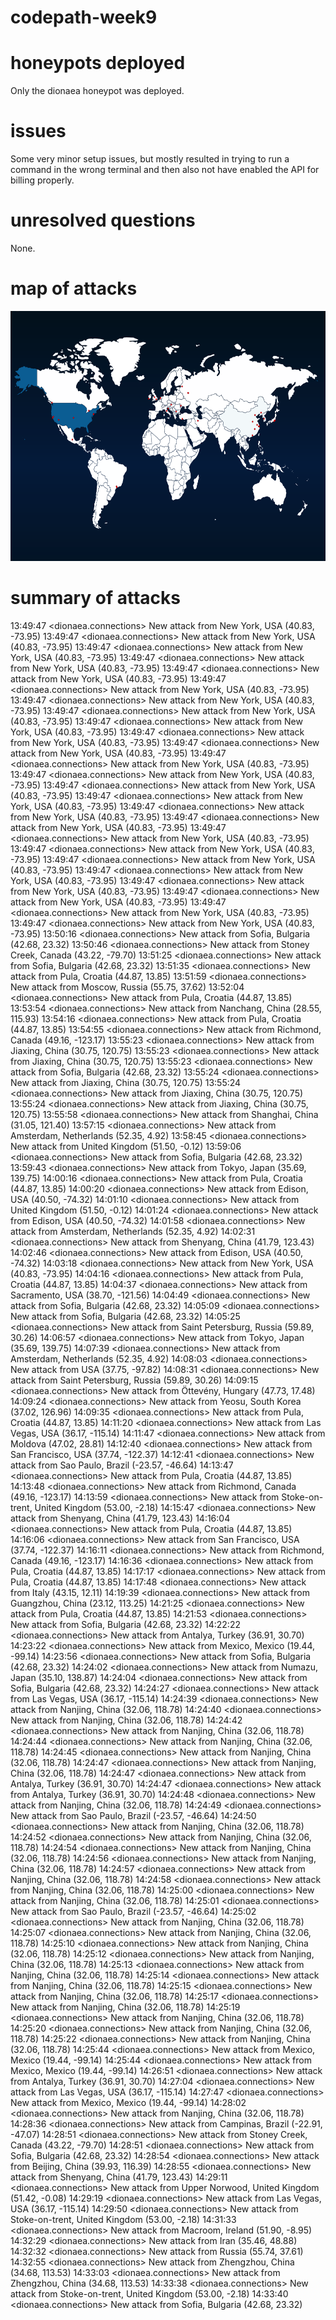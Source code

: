 # codepath-week9

# honeypots deployed

Only the dionaea honeypot was deployed.

# issues

Some very minor setup issues, but mostly resulted in trying to run a command in the wrong terminal and then also not have enabled the API for billing properly.

# unresolved questions

None.

# map of attacks

<img src="map.png" width="700" height="400" />

# summary of attacks

13:49:47 <dionaea.connections> New attack from New York, USA (40.83, -73.95)
13:49:47 <dionaea.connections> New attack from New York, USA (40.83, -73.95)
13:49:47 <dionaea.connections> New attack from New York, USA (40.83, -73.95)
13:49:47 <dionaea.connections> New attack from New York, USA (40.83, -73.95)
13:49:47 <dionaea.connections> New attack from New York, USA (40.83, -73.95)
13:49:47 <dionaea.connections> New attack from New York, USA (40.83, -73.95)
13:49:47 <dionaea.connections> New attack from New York, USA (40.83, -73.95)
13:49:47 <dionaea.connections> New attack from New York, USA (40.83, -73.95)
13:49:47 <dionaea.connections> New attack from New York, USA (40.83, -73.95)
13:49:47 <dionaea.connections> New attack from New York, USA (40.83, -73.95)
13:49:47 <dionaea.connections> New attack from New York, USA (40.83, -73.95)
13:49:47 <dionaea.connections> New attack from New York, USA (40.83, -73.95)
13:49:47 <dionaea.connections> New attack from New York, USA (40.83, -73.95)
13:49:47 <dionaea.connections> New attack from New York, USA (40.83, -73.95)
13:49:47 <dionaea.connections> New attack from New York, USA (40.83, -73.95)
13:49:47 <dionaea.connections> New attack from New York, USA (40.83, -73.95)
13:49:47 <dionaea.connections> New attack from New York, USA (40.83, -73.95)
13:49:47 <dionaea.connections> New attack from New York, USA (40.83, -73.95)
13:49:47 <dionaea.connections> New attack from New York, USA (40.83, -73.95)
13:49:47 <dionaea.connections> New attack from New York, USA (40.83, -73.95)
13:49:47 <dionaea.connections> New attack from New York, USA (40.83, -73.95)
13:49:47 <dionaea.connections> New attack from New York, USA (40.83, -73.95)
13:49:47 <dionaea.connections> New attack from New York, USA (40.83, -73.95)
13:49:47 <dionaea.connections> New attack from New York, USA (40.83, -73.95)
13:49:47 <dionaea.connections> New attack from New York, USA (40.83, -73.95)
13:50:16 <dionaea.connections> New attack from Sofia, Bulgaria (42.68, 23.32)
13:50:46 <dionaea.connections> New attack from Stoney Creek, Canada (43.22, -79.70)
13:51:25 <dionaea.connections> New attack from Sofia, Bulgaria (42.68, 23.32)
13:51:35 <dionaea.connections> New attack from Pula, Croatia (44.87, 13.85)
13:51:59 <dionaea.connections> New attack from Moscow, Russia (55.75, 37.62)
13:52:04 <dionaea.connections> New attack from Pula, Croatia (44.87, 13.85)
13:53:54 <dionaea.connections> New attack from Nanchang, China (28.55, 115.93)
13:54:16 <dionaea.connections> New attack from Pula, Croatia (44.87, 13.85)
13:54:55 <dionaea.connections> New attack from Richmond, Canada (49.16, -123.17)
13:55:23 <dionaea.connections> New attack from Jiaxing, China (30.75, 120.75)
13:55:23 <dionaea.connections> New attack from Jiaxing, China (30.75, 120.75)
13:55:23 <dionaea.connections> New attack from Sofia, Bulgaria (42.68, 23.32)
13:55:24 <dionaea.connections> New attack from Jiaxing, China (30.75, 120.75)
13:55:24 <dionaea.connections> New attack from Jiaxing, China (30.75, 120.75)
13:55:24 <dionaea.connections> New attack from Jiaxing, China (30.75, 120.75)
13:55:58 <dionaea.connections> New attack from Shanghai, China (31.05, 121.40)
13:57:15 <dionaea.connections> New attack from Amsterdam, Netherlands (52.35, 4.92)
13:58:45 <dionaea.connections> New attack from United Kingdom (51.50, -0.12)
13:59:06 <dionaea.connections> New attack from Sofia, Bulgaria (42.68, 23.32)
13:59:43 <dionaea.connections> New attack from Tokyo, Japan (35.69, 139.75)
14:00:16 <dionaea.connections> New attack from Pula, Croatia (44.87, 13.85)
14:00:20 <dionaea.connections> New attack from Edison, USA (40.50, -74.32)
14:01:10 <dionaea.connections> New attack from United Kingdom (51.50, -0.12)
14:01:24 <dionaea.connections> New attack from Edison, USA (40.50, -74.32)
14:01:58 <dionaea.connections> New attack from Amsterdam, Netherlands (52.35, 4.92)
14:02:31 <dionaea.connections> New attack from Shenyang, China (41.79, 123.43)
14:02:46 <dionaea.connections> New attack from Edison, USA (40.50, -74.32)
14:03:18 <dionaea.connections> New attack from New York, USA (40.83, -73.95)
14:04:16 <dionaea.connections> New attack from Pula, Croatia (44.87, 13.85)
14:04:37 <dionaea.connections> New attack from Sacramento, USA (38.70, -121.56)
14:04:49 <dionaea.connections> New attack from Sofia, Bulgaria (42.68, 23.32)
14:05:09 <dionaea.connections> New attack from Sofia, Bulgaria (42.68, 23.32)
14:05:25 <dionaea.connections> New attack from Saint Petersburg, Russia (59.89, 30.26)
14:06:57 <dionaea.connections> New attack from Tokyo, Japan (35.69, 139.75)
14:07:39 <dionaea.connections> New attack from Amsterdam, Netherlands (52.35, 4.92)
14:08:03 <dionaea.connections> New attack from USA (37.75, -97.82)
14:08:31 <dionaea.connections> New attack from Saint Petersburg, Russia (59.89, 30.26)
14:09:15 <dionaea.connections> New attack from Öttevény, Hungary (47.73, 17.48)
14:09:24 <dionaea.connections> New attack from Yeosu, South Korea (37.02, 126.96)
14:09:35 <dionaea.connections> New attack from Pula, Croatia (44.87, 13.85)
14:11:20 <dionaea.connections> New attack from Las Vegas, USA (36.17, -115.14)
14:11:47 <dionaea.connections> New attack from Moldova (47.02, 28.81)
14:12:40 <dionaea.connections> New attack from San Francisco, USA (37.74, -122.37)
14:12:41 <dionaea.connections> New attack from Sao Paulo, Brazil (-23.57, -46.64)
14:13:47 <dionaea.connections> New attack from Pula, Croatia (44.87, 13.85)
14:13:48 <dionaea.connections> New attack from Richmond, Canada (49.16, -123.17)
14:13:59 <dionaea.connections> New attack from Stoke-on-trent, United Kingdom (53.00, -2.18)
14:15:47 <dionaea.connections> New attack from Shenyang, China (41.79, 123.43)
14:16:04 <dionaea.connections> New attack from Pula, Croatia (44.87, 13.85)
14:16:06 <dionaea.connections> New attack from San Francisco, USA (37.74, -122.37)
14:16:11 <dionaea.connections> New attack from Richmond, Canada (49.16, -123.17)
14:16:36 <dionaea.connections> New attack from Pula, Croatia (44.87, 13.85)
14:17:17 <dionaea.connections> New attack from Pula, Croatia (44.87, 13.85)
14:17:48 <dionaea.connections> New attack from Italy (43.15, 12.11)
14:19:39 <dionaea.connections> New attack from Guangzhou, China (23.12, 113.25)
14:21:25 <dionaea.connections> New attack from Pula, Croatia (44.87, 13.85)
14:21:53 <dionaea.connections> New attack from Sofia, Bulgaria (42.68, 23.32)
14:22:22 <dionaea.connections> New attack from Antalya, Turkey (36.91, 30.70)
14:23:22 <dionaea.connections> New attack from Mexico, Mexico (19.44, -99.14)
14:23:56 <dionaea.connections> New attack from Sofia, Bulgaria (42.68, 23.32)
14:24:02 <dionaea.connections> New attack from Numazu, Japan (35.10, 138.87)
14:24:04 <dionaea.connections> New attack from Sofia, Bulgaria (42.68, 23.32)
14:24:27 <dionaea.connections> New attack from Las Vegas, USA (36.17, -115.14)
14:24:39 <dionaea.connections> New attack from Nanjing, China (32.06, 118.78)
14:24:40 <dionaea.connections> New attack from Nanjing, China (32.06, 118.78)
14:24:42 <dionaea.connections> New attack from Nanjing, China (32.06, 118.78)
14:24:44 <dionaea.connections> New attack from Nanjing, China (32.06, 118.78)
14:24:45 <dionaea.connections> New attack from Nanjing, China (32.06, 118.78)
14:24:47 <dionaea.connections> New attack from Nanjing, China (32.06, 118.78)
14:24:47 <dionaea.connections> New attack from Antalya, Turkey (36.91, 30.70)
14:24:47 <dionaea.connections> New attack from Antalya, Turkey (36.91, 30.70)
14:24:48 <dionaea.connections> New attack from Nanjing, China (32.06, 118.78)
14:24:49 <dionaea.connections> New attack from Sao Paulo, Brazil (-23.57, -46.64)
14:24:50 <dionaea.connections> New attack from Nanjing, China (32.06, 118.78)
14:24:52 <dionaea.connections> New attack from Nanjing, China (32.06, 118.78)
14:24:54 <dionaea.connections> New attack from Nanjing, China (32.06, 118.78)
14:24:56 <dionaea.connections> New attack from Nanjing, China (32.06, 118.78)
14:24:57 <dionaea.connections> New attack from Nanjing, China (32.06, 118.78)
14:24:58 <dionaea.connections> New attack from Nanjing, China (32.06, 118.78)
14:25:00 <dionaea.connections> New attack from Nanjing, China (32.06, 118.78)
14:25:01 <dionaea.connections> New attack from Sao Paulo, Brazil (-23.57, -46.64)
14:25:02 <dionaea.connections> New attack from Nanjing, China (32.06, 118.78)
14:25:07 <dionaea.connections> New attack from Nanjing, China (32.06, 118.78)
14:25:10 <dionaea.connections> New attack from Nanjing, China (32.06, 118.78)
14:25:12 <dionaea.connections> New attack from Nanjing, China (32.06, 118.78)
14:25:13 <dionaea.connections> New attack from Nanjing, China (32.06, 118.78)
14:25:14 <dionaea.connections> New attack from Nanjing, China (32.06, 118.78)
14:25:15 <dionaea.connections> New attack from Nanjing, China (32.06, 118.78)
14:25:17 <dionaea.connections> New attack from Nanjing, China (32.06, 118.78)
14:25:19 <dionaea.connections> New attack from Nanjing, China (32.06, 118.78)
14:25:20 <dionaea.connections> New attack from Nanjing, China (32.06, 118.78)
14:25:22 <dionaea.connections> New attack from Nanjing, China (32.06, 118.78)
14:25:44 <dionaea.connections> New attack from Mexico, Mexico (19.44, -99.14)
14:25:44 <dionaea.connections> New attack from Mexico, Mexico (19.44, -99.14)
14:26:51 <dionaea.connections> New attack from Antalya, Turkey (36.91, 30.70)
14:27:04 <dionaea.connections> New attack from Las Vegas, USA (36.17, -115.14)
14:27:47 <dionaea.connections> New attack from Mexico, Mexico (19.44, -99.14)
14:28:02 <dionaea.connections> New attack from Nanjing, China (32.06, 118.78)
14:28:36 <dionaea.connections> New attack from Campinas, Brazil (-22.91, -47.07)
14:28:51 <dionaea.connections> New attack from Stoney Creek, Canada (43.22, -79.70)
14:28:51 <dionaea.connections> New attack from Sofia, Bulgaria (42.68, 23.32)
14:28:54 <dionaea.connections> New attack from Beijing, China (39.93, 116.39)
14:28:55 <dionaea.connections> New attack from Shenyang, China (41.79, 123.43)
14:29:11 <dionaea.connections> New attack from Upper Norwood, United Kingdom (51.42, -0.08)
14:29:19 <dionaea.connections> New attack from Las Vegas, USA (36.17, -115.14)
14:29:50 <dionaea.connections> New attack from Stoke-on-trent, United Kingdom (53.00, -2.18)
14:31:33 <dionaea.connections> New attack from Macroom, Ireland (51.90, -8.95)
14:32:29 <dionaea.connections> New attack from Iran (35.46, 48.88)
14:32:32 <dionaea.connections> New attack from Russia (55.74, 37.61)
14:32:55 <dionaea.connections> New attack from Zhengzhou, China (34.68, 113.53)
14:33:03 <dionaea.connections> New attack from Zhengzhou, China (34.68, 113.53)
14:33:38 <dionaea.connections> New attack from Stoke-on-trent, United Kingdom (53.00, -2.18)
14:33:40 <dionaea.connections> New attack from Sofia, Bulgaria (42.68, 23.32)
